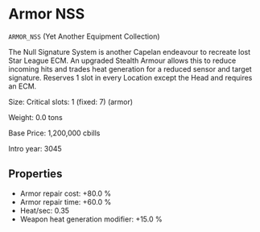# Armor NSS

`ARMOR_NSS` (Yet Another Equipment Collection)

The Null Signature System is another Capelan endeavour to recreate lost Star League ECM. An upgraded Stealth Armour allows this to reduce incoming hits and trades heat generation for a reduced sensor and target signature. Reserves 1 slot in every Location except the Head and requires an ECM.

Size: Critical slots: 1 (fixed: 7) (armor)

Weight: 0.0 tons

Base Price: 1,200,000 cbills

Intro year: 3045

## Properties
* Armor repair cost: +80.0 %
* Armor repair time: +60.0 %
* Heat/sec: 0.35 
* Weapon heat generation modifier: +15.0 %

